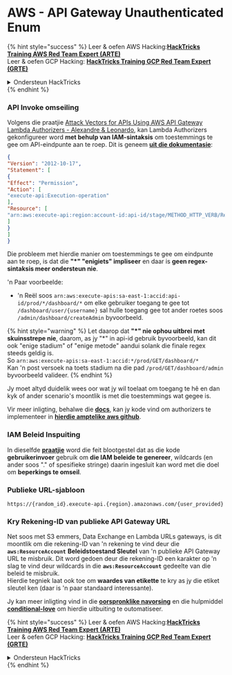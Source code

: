 # AWS - API Gateway Unauthenticated Enum

{% hint style="success" %}
Leer & oefen AWS Hacking:<img src="/.gitbook/assets/image.png" alt="" data-size="line">[**HackTricks Training AWS Red Team Expert (ARTE)**](https://training.hacktricks.xyz/courses/arte)<img src="/.gitbook/assets/image.png" alt="" data-size="line">\
Leer & oefen GCP Hacking: <img src="/.gitbook/assets/image (2).png" alt="" data-size="line">[**HackTricks Training GCP Red Team Expert (GRTE)**<img src="/.gitbook/assets/image (2).png" alt="" data-size="line">](https://training.hacktricks.xyz/courses/grte)

<details>

<summary>Ondersteun HackTricks</summary>

* Kyk na die [**intekenplanne**](https://github.com/sponsors/carlospolop)!
* **Sluit aan by die** 💬 [**Discord-groep**](https://discord.gg/hRep4RUj7f) of die [**telegram-groep**](https://t.me/peass) of **volg** ons op **Twitter** 🐦 [**@hacktricks\_live**](https://twitter.com/hacktricks\_live)**.**
* **Deel hacking-truuks deur PR's in te dien by die** [**HackTricks**](https://github.com/carlospolop/hacktricks) en [**HackTricks Cloud**](https://github.com/carlospolop/hacktricks-cloud) github repos.

</details>
{% endhint %}

### API Invoke omseiling

Volgens die praatjie [Attack Vectors for APIs Using AWS API Gateway Lambda Authorizers - Alexandre & Leonardo](https://www.youtube.com/watch?v=bsPKk7WDOnE), kan Lambda Authorizers gekonfigureer word **met behulp van IAM-sintaksis** om toestemmings te gee om API-eindpunte aan te roep. Dit is geneem [**uit die dokumentasie**](https://docs.aws.amazon.com/apigateway/latest/developerguide/api-gateway-control-access-using-iam-policies-to-invoke-api.html):
```json
{
"Version": "2012-10-17",
"Statement": [
{
"Effect": "Permission",
"Action": [
"execute-api:Execution-operation"
],
"Resource": [
"arn:aws:execute-api:region:account-id:api-id/stage/METHOD_HTTP_VERB/Resource-path"
]
}
]
}
```
Die probleem met hierdie manier om toestemmings te gee om eindpunte aan te roep, is dat die **"\*" "enigiets" impliseer** en daar is **geen regex-sintaksis meer ondersteun nie**.

'n Paar voorbeelde:

* 'n Reël soos `arn:aws:execute-apis:sa-east-1:accid:api-id/prod/*/dashboard/*` om elke gebruiker toegang te gee tot `/dashboard/user/{username}` sal hulle toegang gee tot ander roetes soos `/admin/dashboard/createAdmin` byvoorbeeld.

{% hint style="warning" %}
Let daarop dat **"\*" nie ophou uitbrei met skuinsstrepe nie**, daarom, as jy "\*" in api-id gebruik byvoorbeeld, kan dit ook "enige stadium" of "enige metode" aandui solank die finale regex steeds geldig is.\
So `arn:aws:execute-apis:sa-east-1:accid:*/prod/GET/dashboard/*`\
Kan 'n post versoek na toets stadium na die pad `/prod/GET/dashboard/admin` byvoorbeeld valideer.
{% endhint %}

Jy moet altyd duidelik wees oor wat jy wil toelaat om toegang te hê en dan kyk of ander scenario's moontlik is met die toestemmings wat gegee is.

Vir meer inligting, behalwe die [**docs**](https://docs.aws.amazon.com/apigateway/latest/developerguide/api-gateway-control-access-using-iam-policies-to-invoke-api.html), kan jy kode vind om authorizers te implementeer in [**hierdie amptelike aws github**](https://github.com/awslabs/aws-apigateway-lambda-authorizer-blueprints/tree/master/blueprints).

### IAM Beleid Inspuiting

In dieselfde [**praatjie**](https://www.youtube.com/watch?v=bsPKk7WDOnE) word die feit blootgestel dat as die kode **gebruikerinvoer** gebruik om **die IAM beleide te genereer**, wildcards (en ander soos "." of spesifieke stringe) daarin ingesluit kan word met die doel om **beperkings te omseil**.

### Publieke URL-sjabloon
```
https://{random_id}.execute-api.{region}.amazonaws.com/{user_provided}
```
### Kry Rekening-ID van publieke API Gateway URL

Net soos met S3 emmers, Data Exchange en Lambda URLs gateways, is dit moontlik om die rekening-ID van 'n rekening te vind deur die **`aws:ResourceAccount`** **Beleidstoestand Sleutel** van 'n publieke API Gateway URL te misbruik. Dit word gedoen deur die rekening-ID een karakter op 'n slag te vind deur wildcards in die **`aws:ResourceAccount`** gedeelte van die beleid te misbruik.\
Hierdie tegniek laat ook toe om **waardes van etikette** te kry as jy die etiket sleutel ken (daar is 'n paar standaard interessante).

Jy kan meer inligting vind in die [**oorspronklike navorsing**](https://blog.plerion.com/conditional-love-for-aws-metadata-enumeration/) en die hulpmiddel [**conditional-love**](https://github.com/plerionhq/conditional-love/) om hierdie uitbuiting te outomatiseer.

{% hint style="success" %}
Leer & oefen AWS Hacking:<img src="/.gitbook/assets/image.png" alt="" data-size="line">[**HackTricks Training AWS Red Team Expert (ARTE)**](https://training.hacktricks.xyz/courses/arte)<img src="/.gitbook/assets/image.png" alt="" data-size="line">\
Leer & oefen GCP Hacking: <img src="/.gitbook/assets/image (2).png" alt="" data-size="line">[**HackTricks Training GCP Red Team Expert (GRTE)**<img src="/.gitbook/assets/image (2).png" alt="" data-size="line">](https://training.hacktricks.xyz/courses/grte)

<details>

<summary>Ondersteun HackTricks</summary>

* Kyk na die [**intekenplanne**](https://github.com/sponsors/carlospolop)!
* **Sluit aan by die** 💬 [**Discord groep**](https://discord.gg/hRep4RUj7f) of die [**telegram groep**](https://t.me/peass) of **volg** ons op **Twitter** 🐦 [**@hacktricks\_live**](https://twitter.com/hacktricks\_live)**.**
* **Deel hacking truuks deur PRs in te dien by die** [**HackTricks**](https://github.com/carlospolop/hacktricks) en [**HackTricks Cloud**](https://github.com/carlospolop/hacktricks-cloud) github repos.

</details>
{% endhint %}
